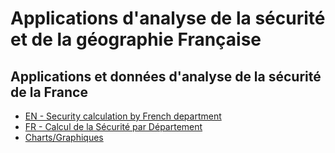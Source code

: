 # Applications d'analyse de la sécurité et de la géographie Française

## Applications et données d'analyse de la sécurité de la France

 - [EN - Security calculation by French department](security_calculation.html)
 - [FR - Calcul de la Sécurité par Département](calcul_securite.html)
 - [Charts/Graphiques](security_charts.html)
